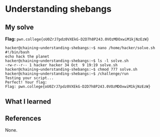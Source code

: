 # Understanding shebangs


## My solve
**Flag:** `pwn.college{oU0ZrJ7pdz0VXEkG-D2D7h8P243.0VOzMDOxwiM1kjNzEzW}`


```
hacker@chaining~understanding-shebangs:~$ nano /home/hacker/solve.sh
#!/bin/bash
echo hack the planet
hacker@chaining~understanding-shebangs:~$ ls -l solve.sh
-rw-r--r-- 1 hacker hacker 34 Oct  9 19:19 solve.sh
hacker@chaining~understanding-shebangs:~$ chmod 777 solve.sh
hacker@chaining~understanding-shebangs:~$ /challenge/run
Testing your script...
Perfect! Your flag:
Flag: pwn.college{oU0ZrJ7pdz0VXEkG-D2D7h8P243.0VOzMDOxwiM1kjNzEzW}
```

## What I learned


## References 
None.
